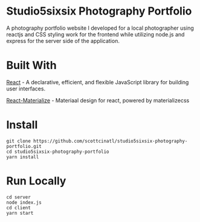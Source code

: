 # Studio5sixsix Photography Portfolio

A photography portfolio website I developed for a local photographer using reactjs and CSS styling work for the frontend while utilizing node.js and express for the server side of the application.

# Built With

[React](https://github.com/facebook/react) - A declarative, efficient, and flexible JavaScript library for building user interfaces.

[React-Materialize](https://github.com/react-materialize/react-materialize) - Materiaal design for react, powered by materializecss

# Install

```
git clone https://github.com/scottcinatl/studio5sixsix-photography-portfolio.git
cd studio5sixsix-photography-portfolio
yarn install
```

# Run Locally

```
cd server
node index.js
cd client
yarn start
```
